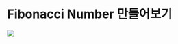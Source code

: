 # Fibonacci Number 만들어보기

![](http://www.softqt.com/softqt/data/board/research2/file_in_body/1/eab7b8eba6bc14.png)